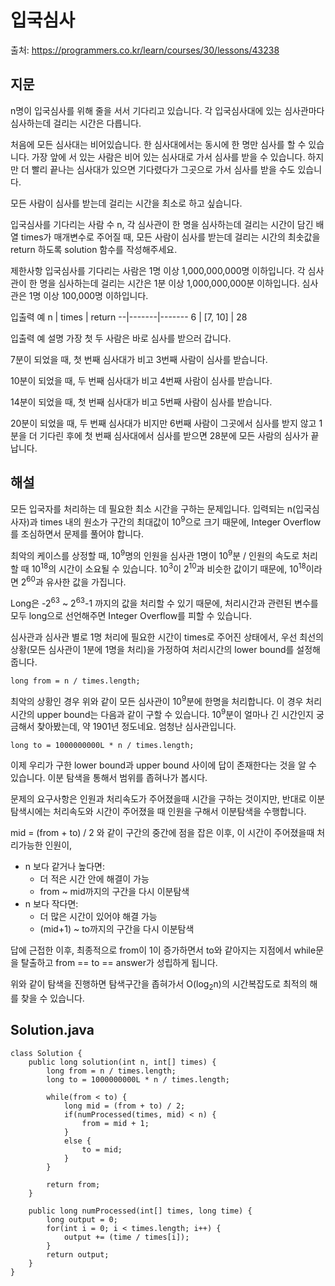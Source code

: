 # 입국심사

출처: https://programmers.co.kr/learn/courses/30/lessons/43238

## 지문

n명이 입국심사를 위해 줄을 서서 기다리고 있습니다. 각 입국심사대에 있는 심사관마다 심사하는데 걸리는 시간은 다릅니다.

처음에 모든 심사대는 비어있습니다. 한 심사대에서는 동시에 한 명만 심사를 할 수 있습니다. 가장 앞에 서 있는 사람은 비어 있는 심사대로 가서 심사를 받을 수 있습니다. 하지만 더 빨리 끝나는 심사대가 있으면 기다렸다가 그곳으로 가서 심사를 받을 수도 있습니다.

모든 사람이 심사를 받는데 걸리는 시간을 최소로 하고 싶습니다.

입국심사를 기다리는 사람 수 n, 각 심사관이 한 명을 심사하는데 걸리는 시간이 담긴 배열 times가 매개변수로 주어질 때, 모든 사람이 심사를 받는데 걸리는 시간의 최솟값을 return 하도록 solution 함수를 작성해주세요.

제한사항
입국심사를 기다리는 사람은 1명 이상 1,000,000,000명 이하입니다.
각 심사관이 한 명을 심사하는데 걸리는 시간은 1분 이상 1,000,000,000분 이하입니다.
심사관은 1명 이상 100,000명 이하입니다.

입출력 예
n	| times	| return
--|-------|-------
6	| [7, 10]	| 28

입출력 예 설명
가장 첫 두 사람은 바로 심사를 받으러 갑니다.

7분이 되었을 때, 첫 번째 심사대가 비고 3번째 사람이 심사를 받습니다.

10분이 되었을 때, 두 번째 심사대가 비고 4번째 사람이 심사를 받습니다.

14분이 되었을 때, 첫 번째 심사대가 비고 5번째 사람이 심사를 받습니다.

20분이 되었을 때, 두 번째 심사대가 비지만 6번째 사람이 그곳에서 심사를 받지 않고 1분을 더 기다린 후에 첫 번째 심사대에서 심사를 받으면 28분에 모든 사람의 심사가 끝납니다.

## 해설

모든 입국자를 처리하는 데 필요한 최소 시간을 구하는 문제입니다. 입력되는 n(입국심사자)과 times 내의 원소가 구간의 최대값이 10<sup>9</sup>으로 크기 때문에, Integer Overflow를 조심하면서 문제를 풀어야 합니다.

최악의 케이스를 상정할 때, 10<sup>9</sup>명의 인원을 심사관 1명이 10<sup>9</sup>분 / 인원의 속도로 처리할 때 10<sup>18</sup>의 시간이 소요될 수 있습니다. 10<sup>3</sup>이 2<sup>10</sup>과 비슷한 값이기 때문에, 10<sup>18</sup>이라면 2<sup>60</sup>과 유사한 값을 가집니다.

Long은 -2<sup>63</sup> ~ 2<sup>63</sup>-1 까지의 값을 처리할 수 있기 때문에, 처리시간과 관련된 변수를 모두 long으로 선언해주면 Integer Overflow를 피할 수 있습니다.

심사관과 심사관 별로 1명 처리에 필요한 시간이 times로 주어진 상태에서, 우선 최선의 상황(모든 심사관이 1분에 1명을 처리)을 가정하여 처리시간의 lower bound를 설정해줍니다.

~~~
long from = n / times.length;
~~~

최악의 상황인 경우 위와 같이 모든 심사관이 10<sup>9</sup>분에 한명을 처리합니다. 이 경우 처리시간의 upper bound는 다음과 같이 구할 수 있습니다. 10<sup>9</sup>분이 얼마나 긴 시간인지 궁금해서 찾아봤는데, 약 1901년 정도네요. 엄청난 심사관입니다.

~~~
long to = 1000000000L * n / times.length;
~~~

이제 우리가 구한 lower bound과 upper bound 사이에 답이 존재한다는 것을 알 수 있습니다. 이분 탐색을 통해서 범위를 좁혀나가 봅시다.

문제의 요구사항은 인원과 처리속도가 주어졌을때 시간을 구하는 것이지만, 반대로 이분탐색시에는 처리속도와 시간이 주어졌을 때 인원을 구해서 이분탐색을 수행합니다.

mid = (from + to) / 2 와 같이 구간의 중간에 점을 잡은 이후, 이 시간이 주어졌을때 처리가능한 인원이,
- n 보다 같거나 높다면:
  - 더 적은 시간 안에 해결이 가능
  - from ~ mid까지의 구간을 다시 이분탐색
- n 보다 작다면:
  - 더 많은 시간이 있어야 해결 가능
  - (mid+1) ~ to까지의 구간을 다시 이분탐색

답에 근접한 이후, 최종적으로 from이 1이 증가하면서 to와 같아지는 지점에서 while문을 탈출하고 from == to == answer가 성립하게 됩니다.

위와 같이 탐색을 진행하면 탐색구간을 좁혀가서 O(log<sub>2</sub>n)의 시간복잡도로 최적의 해를 찾을 수 있습니다.

## Solution.java
~~~
class Solution {
    public long solution(int n, int[] times) {
        long from = n / times.length;
        long to = 1000000000L * n / times.length;

        while(from < to) {
            long mid = (from + to) / 2;
            if(numProcessed(times, mid) < n) {
                from = mid + 1;
            }
            else {
                to = mid;
            }
        }

        return from;
    }

    public long numProcessed(int[] times, long time) {
        long output = 0;
        for(int i = 0; i < times.length; i++) {
            output += (time / times[i]);
        }
        return output;
    }
}
~~~
